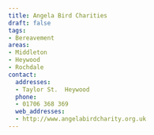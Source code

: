 ```yaml
---
title: Angela Bird Charities
draft: false
tags:
- Bereavement
areas:
- Middleton
- Heywood
- Rochdale
contact:
  addresses:
  - Taylor St.  Heywood
  phone:
  - 01706 368 369
  web_addresses:
  - http://www.angelabirdcharity.org.uk
---
```

